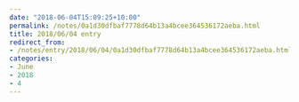 ```yaml
---
date: "2018-06-04T15:09:25+10:00"
permalink: /notes/0a1d30dfbaf7778d64b13a4bcee364536172aeba.html
title: 2018/06/04 entry
redirect_from:
- /notes/entry/2018/06/04/0a1d30dfbaf7778d64b13a4bcee364536172aeba.html
categories:
- June
- 2018
- 4
---
```

